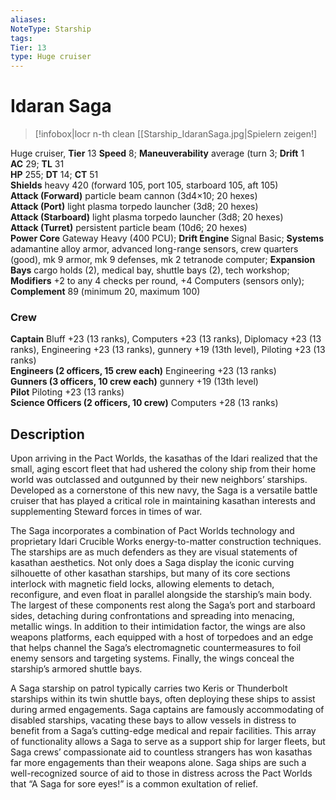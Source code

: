 ```yaml
---
aliases: 
NoteType: Starship
tags: 
Tier: 13
type: Huge cruiser 
---
```


# Idaran Saga

> [!infobox|locr n-th clean
>  [[Starship_IdaranSaga.jpg|Spielern zeigen!]
> 
Huge cruiser, **Tier** 13 
**Speed** 8; **Maneuverability** average (turn 3; **Drift** 1  
**AC** 29; **TL** 31  
**HP** 255; **DT** 14; **CT** 51  
**Shields** heavy 420 (forward 105, port 105, starboard 105, aft 105)  
**Attack (Forward)** particle beam cannon (3d4×10; 20 hexes)  
**Attack (Port)** light plasma torpedo launcher (3d8; 20 hexes)  
**Attack (Starboard)** light plasma torpedo launcher (3d8; 20 hexes)  
**Attack (Turret)** persistent particle beam (10d6; 20 hexes)  
**Power Core** Gateway Heavy (400 PCU); **Drift Engine** Signal Basic; **Systems** adamantine alloy armor, advanced long-range sensors, crew quarters (good), mk 9 armor, mk 9 defenses, mk 2 tetranode computer; **Expansion Bays** cargo holds (2), medical bay, shuttle bays (2), tech workshop; **Modifiers** +2 to any 4 checks per round, +4 Computers (sensors only); **Complement** 89 (minimum 20, maximum 100)

### Crew

**Captain** Bluff +23 (13 ranks), Computers +23 (13 ranks), Diplomacy +23 (13 ranks), Engineering +23 (13 ranks), gunnery +19 (13th level), Piloting +23 (13 ranks)  
**Engineers (2 officers, 15 crew each)** Engineering +23 (13 ranks)  
**Gunners (3 officers, 10 crew each)** gunnery +19 (13th level)  
**Pilot** Piloting +23 (13 ranks)  
**Science Officers (2 officers, 10 crew)** Computers +28 (13 ranks)

## Description

Upon arriving in the Pact Worlds, the kasathas of the Idari realized that the small, aging escort fleet that had ushered the colony ship from their home world was outclassed and outgunned by their new neighbors’ starships. Developed as a cornerstone of this new navy, the Saga is a versatile battle cruiser that has played a critical role in maintaining kasathan interests and supplementing Steward forces in times of war.  
  
The Saga incorporates a combination of Pact Worlds technology and proprietary Idari Crucible Works energy-to-matter construction techniques. The starships are as much defenders as they are visual statements of kasathan aesthetics. Not only does a Saga display the iconic curving silhouette of other kasathan starships, but many of its core sections interlock with magnetic field locks, allowing elements to detach, reconfigure, and even float in parallel alongside the starship’s main body. The largest of these components rest along the Saga’s port and starboard sides, detaching during confrontations and spreading into menacing, metallic wings. In addition to their intimidation factor, the wings are also weapons platforms, each equipped with a host of torpedoes and an edge that helps channel the Saga’s electromagnetic countermeasures to foil enemy sensors and targeting systems. Finally, the wings conceal the starship’s armored shuttle bays.  
  
A Saga starship on patrol typically carries two Keris or Thunderbolt starships within its twin shuttle bays, often deploying these ships to assist during armed engagements. Saga captains are famously accommodating of disabled starships, vacating these bays to allow vessels in distress to benefit from a Saga’s cutting-edge medical and repair facilities. This array of functionality allows a Saga to serve as a support ship for larger fleets, but Saga crews’ compassionate aid to countless strangers has won kasathas far more engagements than their weapons alone. Saga ships are such a well-recognized source of aid to those in distress across the Pact Worlds that “A Saga for sore eyes!” is a common exultation of relief.
